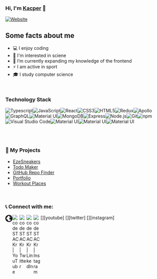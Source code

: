 ### Hi, I'm [Kacper][website] 👋 

[![Website](https://img.shields.io/website?label=WEBSITEcom&style=for-the-badge&url=https%3A%2F%2Fcodestackr.com)](https:/kacper-zabielskivercel.app/)

## Some facts about me

- :computer: I enjoy coding
- :microscope: I'm interested in sciene
- :seedling: I’m currently expanding my knowledge of the frontend 
- :zap: I am active in sport
- :mortar_board: I study computer science

<br />

### Technology Stack


<img src="https://github.com/get-icon/geticon/raw/master/icons/typescript-icon.svg" alt="Typescript" width="25px" height="25px"><img src="https://github.com/get-icon/geticon/raw/master/icons/javascript.svg" alt="JavaScript" width="25px" height="25px"><img src="https://github.com/get-icon/geticon/raw/master/icons/react.svg" alt="React" width="25px" height="25px"><img src="https://github.com/get-icon/geticon/raw/master/icons/css-3.svg" alt="CSS3" width="25px" height="25px"><img src="https://github.com/get-icon/geticon/raw/master/icons/html-5.svg" alt="HTML5" width="25px" height="25px"><img src="https://github.com/get-icon/geticon/raw/master/icons/redux.svg" alt="Redux" width="25px" height="25px"><img src="https://github.com/get-icon/geticon/raw/master/icons/apollostack.svg" alt="Apollo" width="25px" height="25px"><img src="https://github.com/get-icon/geticon/raw/master/icons/graphql.svg" alt="GraphQL" width="25px" height="25px"><img src="https://github.com/get-icon/geticon/raw/master/icons/material-ui.svg" alt="Material UI" width="25px" height="25px"><img src="https://github.com/get-icon/geticon/raw/master/icons/mongodb-icon.svg" alt="MongoDB" width="25px" height="25px"><img src="https://github.com/get-icon/geticon/raw/master/icons/express.svg" alt="Express" width="25px" height="25px"><img src="https://github.com/get-icon/geticon/raw/master/icons/nodejs-icon.svg" alt="Node.js" width="25px" height="25px"><img src="https://github.com/get-icon/geticon/raw/master/icons/git-icon.svg" alt="Git" width="25px" height="25px"><img src="https://github.com/get-icon/geticon/raw/master/icons/npm.svg" alt="npm" width="25px" height="25px"><img src="https://github.com/get-icon/geticon/raw/master/icons/visual-studio-code.svg" alt="Visual Studio Code" width="25px" height="25px"><img src="https://github.com/get-icon/geticon/raw/master/icons/material-ui.svg" alt="Material UI" width="25px" height="25px"><img src="https://github.com/get-icon/geticon/raw/master/icons/material-ui.svg" alt="Material UI" width="25px" height="25px"><img src="https://github.com/get-icon/geticon/raw/master/icons/material-ui.svg" alt="Material UI" width="25px" height="25px">


<br />
<br />

### :rocket: My Projects

- [EzeSneakers][website]
- [Todo Maker][website]
- [GitHub Repo Finder][website]
- [Portfolio][website]
- [Workout Places][website]

<br />

### :telephone_receiver: Connect with me:

[<img align="left" alt="codeSTACKr.com" width="22px" src="https://raw.githubusercontent.com/iconic/open-iconic/master/svg/globe.svg" />][website]
[<img align="left" alt="codeSTACKr | YouTube" width="22px" src="https://cdn.jsdelivr.net/npm/simple-icons@v5/icons/[ICON SLUG].svg" />][youtube]
[<img align="left" alt="codeSTACKr | Twitter" width="22px" src="https://cdn.jsdelivr.net/npm/simple-icons@v3/icons/twitter.svg" />][twitter]
[<img align="left" alt="codeSTACKr | LinkedIn" width="22px" src="https://cdn.jsdelivr.net/npm/simple-icons@v3/icons/linkedin.svg" />][linkedin]
[<img align="left" alt="codeSTACKr | Instagram" width="22px" src="https://cdn.jsdelivr.net/npm/simple-icons@v3/icons/instagram.svg" />][instagram]




[website]: https://kacper-zabielski.vercel.app/
[linkedin]: https://linkedin.com/in/codeSTACKr